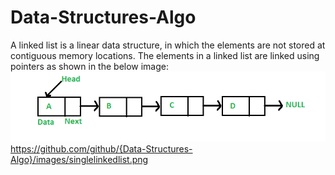 # Data-Structures-Algo
A linked list is a linear data structure, in which the elements are not stored at contiguous memory locations.
The elements in a linked list are linked using pointers as shown in the below image:
![alt text](https://github.com/RakeshGanapathy/Data-Structures-Algo/blob/master/Singlelinkedlist.png)
https://github.com/github/{Data-Structures-Algo}/images/singlelinkedlist.png

